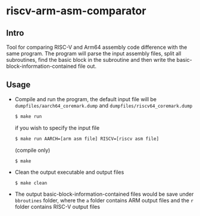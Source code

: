 # riscv-arm-asm-comparator

## Intro
Tool for comparing RISC-V and Arm64 assembly code difference with the same program.
The program will parse the input assembly files, split all subroutines, 
find the basic block in the subroutine and then write the basic-block-information-contained file out.

## Usage
- Compile and run the program, 
  the default input file will be `dumpfiles/aarch64_coremark.dump` and `dumpfiles/riscv64_coremark.dump`
  ```bash
  $ make run
  ```
  if you wish to specify the input file
  ```bash
  $ make run AARCH=[arm asm file] RISCV=[riscv asm file]
  ```
  (compile only)
  ```
  $ make
  ```
- Clean the output executable and output files
  ```bash
  $ make clean
  ```
- The output basic-block-information-contained files would be save under `bbroutines` folder, 
where the `a` folder contains ARM output files and the `r` folder contains RISC-V output files

